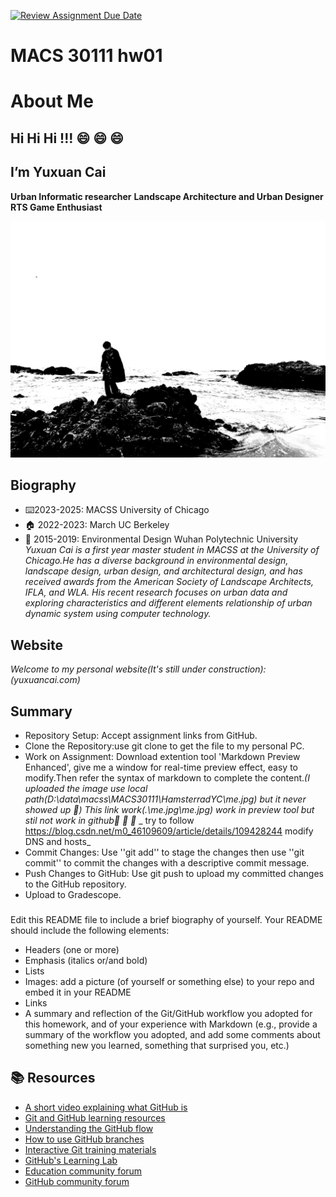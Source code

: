 [![Review Assignment Due Date](https://classroom.github.com/assets/deadline-readme-button-24ddc0f5d75046c5622901739e7c5dd533143b0c8e959d652212380cedb1ea36.svg)](https://classroom.github.com/a/bEPlIkIB)
# MACS 30111 hw01 

# About Me
## Hi Hi Hi !!! :smile: :smile: :smile: ##
## I’m Yuxuan Cai ##
**Urban Informatic researcher**
**Landscape Architecture and Urban Designer**
**RTS Game Enthusiast**

![My Image](.\me.jpg)

## Biography
- :keyboard:2023-2025: MACSS University of Chicago
- :house: 2022-2023: March UC Berkeley
- 🌳 2015-2019: Environmental Design Wuhan Polytechnic University 
_Yuxuan Cai is a first year master student in MACSS at the University of Chicago.He has a diverse background in environmental design, landscape design, urban design, and architectural design, and has received awards from the American Society of Landscape Architects, IFLA, and WLA. His recent research focuses on urban data and exploring characteristics and different elements relationship of urban dynamic system using computer technology._

## Website
_Welcome to my personal website(It's still under construction): (yuxuancai.com)_

## Summary
- Repository Setup: Accept assignment links from GitHub.
- Clone the Repository:use git clone to get the file to my personal PC.
- Work on Assignment: Download extention tool 'Markdown Preview Enhanced', give me a window for real-time preview effect, easy to modify.Then refer the syntax of markdown to complete the content._(I uploaded the image use local path(D:\data\macss\MACS30111\HamsterradYC\me.jpg) but it never showed up :thinking:)_ _This link work(.\me.jpg\me.jpg) work in preview tool but stil not work in github:thinking: :thinking: :thinking:_ _ try to follow https://blog.csdn.net/m0_46109609/article/details/109428244  modify DNS and hosts_
- Commit Changes: Use ''git add'' to stage the changes then use ''git commit'' to commit the changes with a descriptive commit message.
- Push Changes to GitHub: Use git push to upload my committed changes to the GitHub repository. 
- Upload to Gradescope.



###
Edit this README file to include a brief biography of yourself. Your README should include the following elements:
* Headers (one or more)
* Emphasis (italics or/and bold)
* Lists
* Images: add a picture (of yourself or something else) to your repo and embed it in your README
* Links
* A summary and reflection of the Git/GitHub workflow you adopted for this homework, and of your experience with Markdown (e.g., provide a summary of the workflow you adopted, and add some comments about something new you learned, something that surprised you, etc.)



## 📚  Resources 
* [A short video explaining what GitHub is](https://www.youtube.com/watch?v=w3jLJU7DT5E&feature=youtu.be) 
* [Git and GitHub learning resources](https://docs.github.com/en/github/getting-started-with-github/git-and-github-learning-resources) 
* [Understanding the GitHub flow](https://guides.github.com/introduction/flow/)
* [How to use GitHub branches](https://www.youtube.com/watch?v=H5GJfcp3p4Q&feature=youtu.be)
* [Interactive Git training materials](https://githubtraining.github.io/training-manual/#/01_getting_ready_for_class)
* [GitHub's Learning Lab](https://lab.github.com/)
* [Education community forum](https://education.github.community/)
* [GitHub community forum](https://github.community/)
